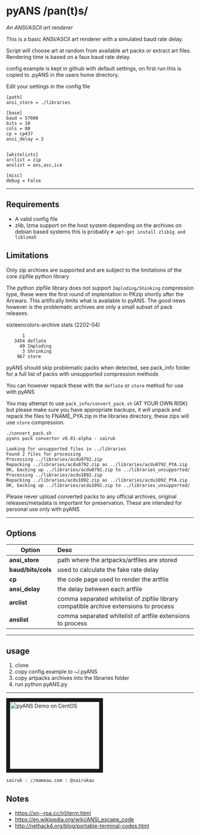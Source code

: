 # pyANS /pan(t)s/
*An ANSI/ASCII art renderer*

This is a basic ANSI/ASCII art renderer with a simulated baud rate delay.

Script will choose art at random from available art packs or extract art files. Rendering time is based on a faux baud rate delay.

config.example is kept in github with default settings, on first run this is copied to .pyANS in the users home directory.

Edit your settings in the config file

    [path]
    ansi_store = ./libraries
    
    [base]
    baud = 57600
    bits = 10
    cols = 80
    cp = cp437
    ansi_delay = 3
    
    
    [whitelists]
    arclist = zip
    anslist = ans,asc,ice
    
    [misc]
    debug = False

----
## Requirements
* A valid config file
* zlib, lzma support on the host system depending on the archives
on debian based systems this is probably
`# apt-get install zlib1g and liblzma5`

## Limitations
Only zip archives are supported and are subject to the limitations of the core zipfile python library

The python zipfile library does not support `Imploding/Shinking` compression type, these were the first round of implentation in PKzip shortly after the Arcwars. This artifically limits what is available to pyANS. The good news however is the problematic archives are only a small subset of pack releases.

sixteencolors-archive stats (2202-04)
```
      1 
   3454 deflate
     49 Imploding
      3 Shrinking
    967 store
```

pyANS should skip problematic packs when detected, see pack_info folder for a full list of packs with unsupported compression methods

You can however repack these with the `deflate` or `store` method for use with pyANS

You may attempt to use `pack_info/convert_pack.sh` (AT YOUR OWN RISK) but please make sure you have appropriate backups, it will unpack and repack the files to FNAME_PYA.zip in the libraries directory, these zips will use `store` compression.

```
./convert_pack.sh 
pyans pack convertor v0.01-alpha - sairuk

Looking for unsupported files in ../libraries
Found 2 files for processing
Processing ../libraries/acdu0792.zip
Repacking ../libraries/acdu0792.zip as ../libraries/acdu0792_PYA.zip
OK, backing up ../libraries/acdu0792.zip to ../libraries_unsupported/
Processing ../libraries/acdu1092.zip
Repacking ../libraries/acdu1092.zip as ../libraries/acdu1092_PYA.zip
OK, backing up ../libraries/acdu1092.zip to ../libraries_unsupported/
```

Please never upload converted packs to any official archives, original releases/metadata is important for preservation. These are intended for personal use only with pyANS

----
## Options
| Option        | Desc          |
| ------------- |:--------------|
| **ansi_store** | path where the artpacks/artfiles are stored |
| **baud/bits/cols** | used to calculate the fake rate delay |
| **cp** | the code page used to render the artfile |
| **ansi_delay** | the delay between each artfile |
| **arclist** | comma separated whitelist of zipfile library compatible archive extensions to process |
| **anslist** | comma separated whitelist of artfile extensions to process |

----
## usage
1. clone
2. copy config.example to ~/.pyANS
3. copy artpacks archives into the libraries folder
4. run python pyANS.py

----

<a href="https://www.youtube.com/watch?v=eWz5cLIOal4" target="_blank"><img src="https://i.ytimg.com/vi/eWz5cLIOal4/hqdefault.jpg" 
alt="pyANS Demo on CentOS" width="240" height="180" border="10" /></a>


    sairuk : //mameau.com : @sairukau



## Notes
* https://xn--rpa.cc/irl/term.html
* https://en.wikipedia.org/wiki/ANSI_escape_code
* http://nethack4.org/blog/portable-terminal-codes.html
